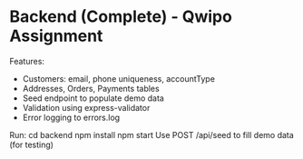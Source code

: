 # Backend (Complete) - Qwipo Assignment

Features:
- Customers: email, phone uniqueness, accountType
- Addresses, Orders, Payments tables
- Seed endpoint to populate demo data
- Validation using express-validator
- Error logging to errors.log

Run:
cd backend
npm install
npm start
Use POST /api/seed to fill demo data (for testing)

